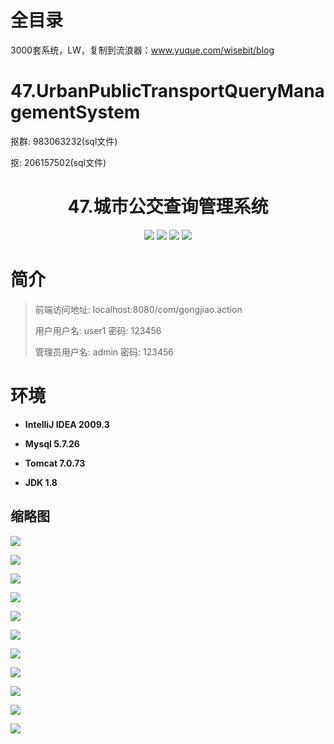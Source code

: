 # 全目录

3000套系统，LW，复制到流浪器：www.yuque.com/wisebit/blog

# 47.UrbanPublicTransportQueryManagementSystem

<p>抠群: 983063232(sql文件)</p>
<p>抠: 206157502(sql文件)</p>


<p><h1 align="center">47.城市公交查询管理系统</h1></p>


<p align="center">
	<img src="https://img.shields.io/badge/jdk-1.8-orange.svg"/>
    <img src="https://img.shields.io/badge/spring-5.x-lightgrey.svg"/>
    <img src="https://img.shields.io/badge/struts-3.x-blue.svg"/>
    <img src="https://img.shields.io/badge/hibernate-3.x-blue.svg"/>
</p>

# 简介
>
> 
> 
> 前端访问地址: localhost:8080/com/gongjiao.action
> 
> 用户用户名: user1  密码: 123456
> 
> 管理员用户名: admin  密码: 123456
> 
> 


# 环境

- <b>IntelliJ IDEA 2009.3</b>

- <b>Mysql 5.7.26</b>

- <b>Tomcat 7.0.73</b>

- <b>JDK 1.8</b>


## 缩略图

![](https://bitwise.oss-cn-heyuan.aliyuncs.com/2024/9/10/6fd90e70-dd2e-4bc8-97fc-ff7fedf4fc77.png)

![](https://bitwise.oss-cn-heyuan.aliyuncs.com/2024/9/10/d8a2a7db-0f4e-4f13-89f1-0c50d535b59a.png)

![](https://bitwise.oss-cn-heyuan.aliyuncs.com/2024/9/10/fdff4593-555a-46af-9c2a-f3aa6e7e51ae.png)

![](https://bitwise.oss-cn-heyuan.aliyuncs.com/2024/9/10/8d32e7f1-26a0-4354-ad63-08f10361b53b.png)

![](https://bitwise.oss-cn-heyuan.aliyuncs.com/2024/9/10/f821b495-cfb3-4b10-b125-8e8d7b84a720.png)

![](https://bitwise.oss-cn-heyuan.aliyuncs.com/2024/9/10/a501ac12-9409-4975-9f8f-f07415a86561.png)

![](https://bitwise.oss-cn-heyuan.aliyuncs.com/2024/9/10/579c5a9c-1942-4cd9-a1ff-9085573583ac.png)

![](https://bitwise.oss-cn-heyuan.aliyuncs.com/2024/9/10/0b9e6b24-9b70-4e05-a960-99be4c19e4ce.png)

![](https://bitwise.oss-cn-heyuan.aliyuncs.com/2024/9/10/f355ed4a-3500-44e2-b24e-c2801ebd304f.png)

![](https://bitwise.oss-cn-heyuan.aliyuncs.com/2024/9/10/827b6f23-94bf-4615-a8a4-f842f08e4211.png)

![](https://bitwise.oss-cn-heyuan.aliyuncs.com/2024/9/10/51893632-5464-4a46-a83f-94cea54d104e.png)


